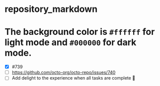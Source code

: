 # repository_markdown
# The background color is `#ffffff` for light mode and `#000000` for dark mode.
- [x] #739
- [ ] https://github.com/octo-org/octo-repo/issues/740
- [ ] Add delight to the experience when all tasks are complete :tada:
